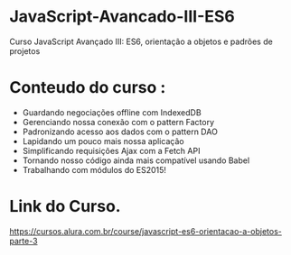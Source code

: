 # JavaScript-Avancado-III-ES6
Curso JavaScript Avançado III: ES6, orientação a objetos e padrões de projetos

# Conteudo do curso :
* Guardando negociações offline com IndexedDB
* Gerenciando nossa conexão com o pattern Factory
* Padronizando acesso aos dados com o pattern DAO
* Lapidando um pouco mais nossa aplicação
* Simplificando requisições Ajax com a Fetch API
* Tornando nosso código ainda mais compatível usando Babel
* Trabalhando com módulos do ES2015!

# Link do Curso.
https://cursos.alura.com.br/course/javascript-es6-orientacao-a-objetos-parte-3
